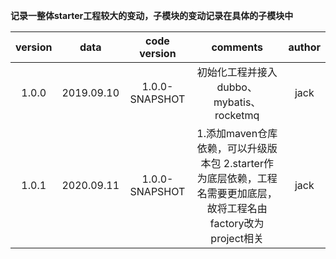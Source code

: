**记录一整体starter工程较大的变动，子模块的变动记录在具体的子模块中**

| version |    data    |  code version  | comments | author |
| :-----: |  :-------: |  :----------:  | :------: | :----: |
|  1.0.0  | 2019.09.10 | 1.0.0-SNAPSHOT | 初始化工程并接入dubbo、mybatis、rocketmq | jack |
|  1.0.1  | 2020.09.11 | 1.0.0-SNAPSHOT | 1.添加maven仓库依赖，可以升级版本包  2.starter作为底层依赖，工程名需要更加底层，故将工程名由factory改为project相关 | jack |